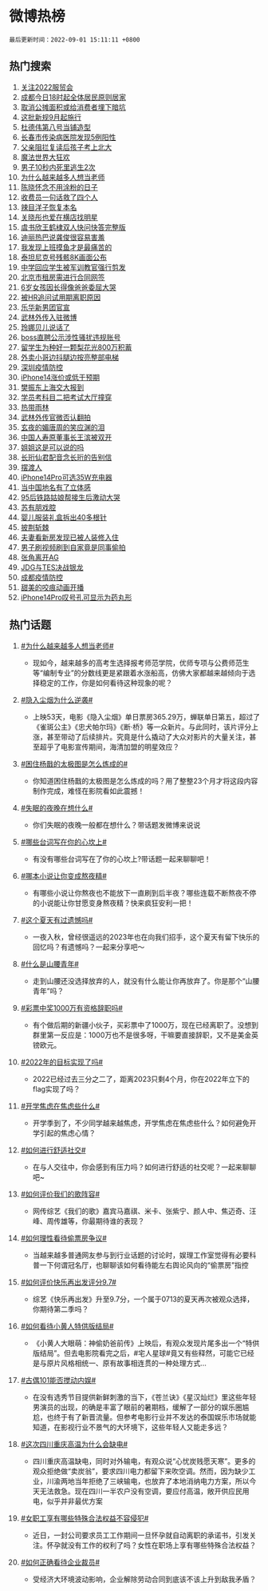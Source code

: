 # 微博热榜

`最后更新时间：2022-09-01 15:11:11 +0800`

## 热门搜索

1. [关注2022服贸会](https://m.weibo.cn/search?containerid=100103type%3D1%26t%3D10%26q%3D%23%E5%85%B3%E6%B3%A82022%E6%9C%8D%E8%B4%B8%E4%BC%9A%23&stream_entry_id=51&isnewpage=1&extparam=seat%3D1%26filter_type%3Drealtimehot%26cate%3D10103%26pos%3D0%26dgr%3D0%26c_type%3D51%26display_time%3D1662016270%26pre_seqid%3D1662015540274015605307&luicode=10000011&lfid=106003type%253D25%2526t%253D3%2526disable_hot%253D1%2526filter_type%253Drealtimehot)
1. [成都今日18时起全体居民原则居家](https://m.weibo.cn/search?containerid=100103type%3D1%26t%3D10%26q%3D%23%E6%88%90%E9%83%BD%E4%BB%8A%E6%97%A518%E6%97%B6%E8%B5%B7%E5%85%A8%E4%BD%93%E5%B1%85%E6%B0%91%E5%8E%9F%E5%88%99%E5%B1%85%E5%AE%B6%23&stream_entry_id=31&isnewpage=1&extparam=seat%3D1%26filter_type%3Drealtimehot%26cate%3D0%26lcate%3D5001%26realpos%3D1%26pos%3D0%26dgr%3D0%26flag%3D16%26c_type%3D31%26display_time%3D1662016270%26pre_seqid%3D1662015540274015605307&luicode=10000011&lfid=106003type%253D25%2526t%253D3%2526disable_hot%253D1%2526filter_type%253Drealtimehot)
1. [取消公摊面积或给消费者埋下暗坑](https://m.weibo.cn/search?containerid=100103type%3D1%26t%3D10%26q%3D%23%E5%8F%96%E6%B6%88%E5%85%AC%E6%91%8A%E9%9D%A2%E7%A7%AF%E6%88%96%E7%BB%99%E6%B6%88%E8%B4%B9%E8%80%85%E5%9F%8B%E4%B8%8B%E6%9A%97%E5%9D%91%23&stream_entry_id=31&isnewpage=1&extparam=seat%3D1%26filter_type%3Drealtimehot%26cate%3D0%26lcate%3D5001%26realpos%3D2%26pos%3D1%26dgr%3D0%26flag%3D0%26c_type%3D31%26display_time%3D1662016270%26pre_seqid%3D1662015540274015605307&luicode=10000011&lfid=106003type%253D25%2526t%253D3%2526disable_hot%253D1%2526filter_type%253Drealtimehot)
1. [这批新规9月起施行](https://m.weibo.cn/search?containerid=100103type%3D1%26t%3D10%26q%3D%23%E8%BF%99%E6%89%B9%E6%96%B0%E8%A7%849%E6%9C%88%E8%B5%B7%E6%96%BD%E8%A1%8C%23&stream_entry_id=31&isnewpage=1&extparam=seat%3D1%26filter_type%3Drealtimehot%26cate%3D0%26lcate%3D5001%26realpos%3D3%26pos%3D2%26dgr%3D0%26flag%3D0%26c_type%3D31%26display_time%3D1662016270%26pre_seqid%3D1662015540274015605307&luicode=10000011&lfid=106003type%253D25%2526t%253D3%2526disable_hot%253D1%2526filter_type%253Drealtimehot)
1. [杜德伟第八号当铺造型](https://m.weibo.cn/search?containerid=100103type%3D1%26t%3D10%26q%3D%23%E6%9D%9C%E5%BE%B7%E4%BC%9F%E7%AC%AC%E5%85%AB%E5%8F%B7%E5%BD%93%E9%93%BA%E9%80%A0%E5%9E%8B%23&stream_entry_id=31&isnewpage=1&extparam=seat%3D1%26filter_type%3Drealtimehot%26cate%3D0%26lcate%3D5001%26realpos%3D4%26pos%3D3%26dgr%3D0%26flag%3D1%26c_type%3D31%26display_time%3D1662016270%26pre_seqid%3D1662015540274015605307&luicode=10000011&lfid=106003type%253D25%2526t%253D3%2526disable_hot%253D1%2526filter_type%253Drealtimehot)
1. [长春市传染病医院发现5例阳性](https://m.weibo.cn/search?containerid=100103type%3D1%26t%3D10%26q%3D%23%E9%95%BF%E6%98%A5%E5%B8%82%E4%BC%A0%E6%9F%93%E7%97%85%E5%8C%BB%E9%99%A2%E5%8F%91%E7%8E%B05%E4%BE%8B%E9%98%B3%E6%80%A7%23&stream_entry_id=31&isnewpage=1&extparam=seat%3D1%26filter_type%3Drealtimehot%26cate%3D0%26lcate%3D5001%26realpos%3D5%26pos%3D4%26dgr%3D0%26flag%3D0%26c_type%3D31%26display_time%3D1662016270%26pre_seqid%3D1662015540274015605307&luicode=10000011&lfid=106003type%253D25%2526t%253D3%2526disable_hot%253D1%2526filter_type%253Drealtimehot)
1. [父亲阻拦复读后孩子考上北大](https://m.weibo.cn/search?containerid=100103type%3D1%26t%3D10%26q%3D%23%E7%88%B6%E4%BA%B2%E9%98%BB%E6%8B%A6%E5%A4%8D%E8%AF%BB%E5%90%8E%E5%AD%A9%E5%AD%90%E8%80%83%E4%B8%8A%E5%8C%97%E5%A4%A7%23&stream_entry_id=31&isnewpage=1&extparam=seat%3D1%26filter_type%3Drealtimehot%26cate%3D0%26lcate%3D5001%26realpos%3D6%26pos%3D5%26dgr%3D0%26flag%3D0%26c_type%3D31%26display_time%3D1662016270%26pre_seqid%3D1662015540274015605307&luicode=10000011&lfid=106003type%253D25%2526t%253D3%2526disable_hot%253D1%2526filter_type%253Drealtimehot)
1. [魔法世界大狂欢](https://m.weibo.cn/search?containerid=100103type%3D1%26t%3D10%26q%3D%23%E9%AD%94%E6%B3%95%E4%B8%96%E7%95%8C%E5%A4%A7%E7%8B%82%E6%AC%A2%23&stream_entry_id=31&isnewpage=1&extparam=seat%3D1%26filter_type%3Drealtimehot%26cate%3D0%26lcate%3D5001%26adid%3D164302%26topic_ad%3D1%26pos%3D6%26dgr%3D0%26c_type%3D31%26display_time%3D1662016270%26pre_seqid%3D1662015540274015605307&luicode=10000011&lfid=106003type%253D25%2526t%253D3%2526disable_hot%253D1%2526filter_type%253Drealtimehot)
1. [男子10秒内死里逃生2次](https://m.weibo.cn/search?containerid=100103type%3D1%26t%3D10%26q%3D%23%E7%94%B7%E5%AD%9010%E7%A7%92%E5%86%85%E6%AD%BB%E9%87%8C%E9%80%83%E7%94%9F2%E6%AC%A1%23&stream_entry_id=31&isnewpage=1&extparam=seat%3D1%26filter_type%3Drealtimehot%26cate%3D0%26lcate%3D5001%26realpos%3D7%26pos%3D7%26dgr%3D0%26flag%3D0%26c_type%3D31%26display_time%3D1662016270%26pre_seqid%3D1662015540274015605307&luicode=10000011&lfid=106003type%253D25%2526t%253D3%2526disable_hot%253D1%2526filter_type%253Drealtimehot)
1. [为什么越来越多人想当老师](https://m.weibo.cn/search?containerid=100103type%3D1%26t%3D10%26q%3D%23%E4%B8%BA%E4%BB%80%E4%B9%88%E8%B6%8A%E6%9D%A5%E8%B6%8A%E5%A4%9A%E4%BA%BA%E6%83%B3%E5%BD%93%E8%80%81%E5%B8%88%23&stream_entry_id=31&isnewpage=1&extparam=seat%3D1%26filter_type%3Drealtimehot%26cate%3D0%26lcate%3D5001%26realpos%3D8%26pos%3D8%26dgr%3D0%26flag%3D0%26c_type%3D31%26display_time%3D1662016270%26pre_seqid%3D1662015540274015605307&luicode=10000011&lfid=106003type%253D25%2526t%253D3%2526disable_hot%253D1%2526filter_type%253Drealtimehot)
1. [陈晓怀念不用涂粉的日子](https://m.weibo.cn/search?containerid=100103type%3D1%26t%3D10%26q%3D%23%E9%99%88%E6%99%93%E6%80%80%E5%BF%B5%E4%B8%8D%E7%94%A8%E6%B6%82%E7%B2%89%E7%9A%84%E6%97%A5%E5%AD%90%23&stream_entry_id=31&isnewpage=1&extparam=seat%3D1%26filter_type%3Drealtimehot%26cate%3D0%26lcate%3D5001%26realpos%3D9%26pos%3D9%26dgr%3D0%26flag%3D1%26c_type%3D31%26display_time%3D1662016270%26pre_seqid%3D1662015540274015605307&luicode=10000011&lfid=106003type%253D25%2526t%253D3%2526disable_hot%253D1%2526filter_type%253Drealtimehot)
1. [收费员一句话救了四个人](https://m.weibo.cn/search?containerid=100103type%3D1%26t%3D10%26q%3D%23%E6%94%B6%E8%B4%B9%E5%91%98%E4%B8%80%E5%8F%A5%E8%AF%9D%E6%95%91%E4%BA%86%E5%9B%9B%E4%B8%AA%E4%BA%BA%23&stream_entry_id=31&isnewpage=1&extparam=seat%3D1%26filter_type%3Drealtimehot%26cate%3D0%26lcate%3D5001%26realpos%3D10%26pos%3D10%26dgr%3D0%26flag%3D0%26c_type%3D31%26display_time%3D1662016270%26pre_seqid%3D1662015540274015605307&luicode=10000011&lfid=106003type%253D25%2526t%253D3%2526disable_hot%253D1%2526filter_type%253Drealtimehot)
1. [辣目洋子恢复本名](https://m.weibo.cn/search?containerid=100103type%3D1%26t%3D10%26q%3D%23%E8%BE%A3%E7%9B%AE%E6%B4%8B%E5%AD%90%E6%81%A2%E5%A4%8D%E6%9C%AC%E5%90%8D%23&stream_entry_id=31&isnewpage=1&extparam=seat%3D1%26filter_type%3Drealtimehot%26cate%3D0%26lcate%3D5001%26realpos%3D11%26pos%3D11%26dgr%3D0%26flag%3D2%26c_type%3D31%26display_time%3D1662016270%26pre_seqid%3D1662015540274015605307&luicode=10000011&lfid=106003type%253D25%2526t%253D3%2526disable_hot%253D1%2526filter_type%253Drealtimehot)
1. [关晓彤也爱在横店找明星](https://m.weibo.cn/search?containerid=100103type%3D1%26t%3D10%26q%3D%23%E5%85%B3%E6%99%93%E5%BD%A4%E4%B9%9F%E7%88%B1%E5%9C%A8%E6%A8%AA%E5%BA%97%E6%89%BE%E6%98%8E%E6%98%9F%23&stream_entry_id=31&isnewpage=1&extparam=seat%3D1%26filter_type%3Drealtimehot%26cate%3D0%26lcate%3D5001%26realpos%3D12%26pos%3D12%26dgr%3D0%26flag%3D1%26c_type%3D31%26display_time%3D1662016270%26pre_seqid%3D1662015540274015605307&luicode=10000011&lfid=106003type%253D25%2526t%253D3%2526disable_hot%253D1%2526filter_type%253Drealtimehot)
1. [虞书欣王鹤棣双人快问快答完整版](https://m.weibo.cn/search?containerid=100103type%3D1%26t%3D10%26q%3D%23%E8%99%9E%E4%B9%A6%E6%AC%A3%E7%8E%8B%E9%B9%A4%E6%A3%A3%E5%8F%8C%E4%BA%BA%E5%BF%AB%E9%97%AE%E5%BF%AB%E7%AD%94%E5%AE%8C%E6%95%B4%E7%89%88%23&stream_entry_id=31&isnewpage=1&extparam=seat%3D1%26filter_type%3Drealtimehot%26cate%3D0%26lcate%3D5001%26realpos%3D13%26pos%3D13%26dgr%3D0%26flag%3D1%26c_type%3D31%26display_time%3D1662016270%26pre_seqid%3D1662015540274015605307&luicode=10000011&lfid=106003type%253D25%2526t%253D3%2526disable_hot%253D1%2526filter_type%253Drealtimehot)
1. [迪丽热巴说龚俊很容易害羞](https://m.weibo.cn/search?containerid=100103type%3D1%26t%3D10%26q%3D%23%E8%BF%AA%E4%B8%BD%E7%83%AD%E5%B7%B4%E8%AF%B4%E9%BE%9A%E4%BF%8A%E5%BE%88%E5%AE%B9%E6%98%93%E5%AE%B3%E7%BE%9E%23&stream_entry_id=31&isnewpage=1&extparam=seat%3D1%26filter_type%3Drealtimehot%26cate%3D0%26lcate%3D5001%26realpos%3D14%26pos%3D14%26dgr%3D0%26flag%3D0%26c_type%3D31%26display_time%3D1662016270%26pre_seqid%3D1662015540274015605307&luicode=10000011&lfid=106003type%253D25%2526t%253D3%2526disable_hot%253D1%2526filter_type%253Drealtimehot)
1. [我发现上班摸鱼才是最痛苦的](https://m.weibo.cn/search?containerid=100103type%3D1%26t%3D10%26q%3D%23%E6%88%91%E5%8F%91%E7%8E%B0%E4%B8%8A%E7%8F%AD%E6%91%B8%E9%B1%BC%E6%89%8D%E6%98%AF%E6%9C%80%E7%97%9B%E8%8B%A6%E7%9A%84%23&stream_entry_id=31&isnewpage=1&extparam=seat%3D1%26filter_type%3Drealtimehot%26cate%3D0%26lcate%3D5001%26realpos%3D15%26pos%3D15%26dgr%3D0%26flag%3D0%26c_type%3D31%26display_time%3D1662016270%26pre_seqid%3D1662015540274015605307&luicode=10000011&lfid=106003type%253D25%2526t%253D3%2526disable_hot%253D1%2526filter_type%253Drealtimehot)
1. [泰坦尼克号残骸8K画面公布](https://m.weibo.cn/search?containerid=100103type%3D1%26t%3D10%26q%3D%23%E6%B3%B0%E5%9D%A6%E5%B0%BC%E5%85%8B%E5%8F%B7%E6%AE%8B%E9%AA%B88K%E7%94%BB%E9%9D%A2%E5%85%AC%E5%B8%83%23&stream_entry_id=31&isnewpage=1&extparam=seat%3D1%26filter_type%3Drealtimehot%26cate%3D0%26lcate%3D5001%26realpos%3D16%26pos%3D16%26dgr%3D0%26flag%3D0%26c_type%3D31%26display_time%3D1662016270%26pre_seqid%3D1662015540274015605307&luicode=10000011&lfid=106003type%253D25%2526t%253D3%2526disable_hot%253D1%2526filter_type%253Drealtimehot)
1. [中学回应学生被军训教官强行剪发](https://m.weibo.cn/search?containerid=100103type%3D1%26t%3D10%26q%3D%23%E4%B8%AD%E5%AD%A6%E5%9B%9E%E5%BA%94%E5%AD%A6%E7%94%9F%E8%A2%AB%E5%86%9B%E8%AE%AD%E6%95%99%E5%AE%98%E5%BC%BA%E8%A1%8C%E5%89%AA%E5%8F%91%23&stream_entry_id=31&isnewpage=1&extparam=seat%3D1%26filter_type%3Drealtimehot%26cate%3D0%26lcate%3D5001%26realpos%3D17%26pos%3D17%26dgr%3D0%26flag%3D1%26c_type%3D31%26display_time%3D1662016270%26pre_seqid%3D1662015540274015605307&luicode=10000011&lfid=106003type%253D25%2526t%253D3%2526disable_hot%253D1%2526filter_type%253Drealtimehot)
1. [北京市租房需进行合同网签](https://m.weibo.cn/search?containerid=100103type%3D1%26t%3D10%26q%3D%23%E5%8C%97%E4%BA%AC%E5%B8%82%E7%A7%9F%E6%88%BF%E9%9C%80%E8%BF%9B%E8%A1%8C%E5%90%88%E5%90%8C%E7%BD%91%E7%AD%BE%23&stream_entry_id=31&isnewpage=1&extparam=seat%3D1%26filter_type%3Drealtimehot%26cate%3D0%26lcate%3D5001%26realpos%3D18%26pos%3D18%26dgr%3D0%26flag%3D1%26c_type%3D31%26display_time%3D1662016270%26pre_seqid%3D1662015540274015605307&luicode=10000011&lfid=106003type%253D25%2526t%253D3%2526disable_hot%253D1%2526filter_type%253Drealtimehot)
1. [6岁女孩因长得像爸爸委屈大哭](https://m.weibo.cn/search?containerid=100103type%3D1%26t%3D10%26q%3D%236%E5%B2%81%E5%A5%B3%E5%AD%A9%E5%9B%A0%E9%95%BF%E5%BE%97%E5%83%8F%E7%88%B8%E7%88%B8%E5%A7%94%E5%B1%88%E5%A4%A7%E5%93%AD%23&stream_entry_id=31&isnewpage=1&extparam=seat%3D1%26filter_type%3Drealtimehot%26cate%3D0%26lcate%3D5001%26realpos%3D19%26pos%3D19%26dgr%3D0%26flag%3D0%26c_type%3D31%26display_time%3D1662016270%26pre_seqid%3D1662015540274015605307&luicode=10000011&lfid=106003type%253D25%2526t%253D3%2526disable_hot%253D1%2526filter_type%253Drealtimehot)
1. [被HR追问试用期离职原因](https://m.weibo.cn/search?containerid=100103type%3D1%26t%3D10%26q%3D%23%E8%A2%ABHR%E8%BF%BD%E9%97%AE%E8%AF%95%E7%94%A8%E6%9C%9F%E7%A6%BB%E8%81%8C%E5%8E%9F%E5%9B%A0%23&stream_entry_id=31&isnewpage=1&extparam=seat%3D1%26filter_type%3Drealtimehot%26cate%3D0%26lcate%3D5001%26realpos%3D20%26pos%3D20%26dgr%3D0%26flag%3D1%26c_type%3D31%26display_time%3D1662016270%26pre_seqid%3D1662015540274015605307&luicode=10000011&lfid=106003type%253D25%2526t%253D3%2526disable_hot%253D1%2526filter_type%253Drealtimehot)
1. [乐华新男团官宣](https://m.weibo.cn/search?containerid=100103type%3D1%26t%3D10%26q%3D%23%E4%B9%90%E5%8D%8E%E6%96%B0%E7%94%B7%E5%9B%A2%E5%AE%98%E5%AE%A3%23&stream_entry_id=31&isnewpage=1&extparam=seat%3D1%26filter_type%3Drealtimehot%26cate%3D0%26lcate%3D5001%26realpos%3D21%26pos%3D21%26dgr%3D0%26flag%3D1%26c_type%3D31%26display_time%3D1662016270%26pre_seqid%3D1662015540274015605307&luicode=10000011&lfid=106003type%253D25%2526t%253D3%2526disable_hot%253D1%2526filter_type%253Drealtimehot)
1. [武林外传入驻微博](https://m.weibo.cn/search?containerid=100103type%3D1%26t%3D10%26q%3D%23%E6%AD%A6%E6%9E%97%E5%A4%96%E4%BC%A0%E5%85%A5%E9%A9%BB%E5%BE%AE%E5%8D%9A%23&stream_entry_id=31&isnewpage=1&extparam=seat%3D1%26filter_type%3Drealtimehot%26cate%3D0%26lcate%3D5001%26realpos%3D22%26pos%3D22%26dgr%3D0%26flag%3D0%26c_type%3D31%26display_time%3D1662016270%26pre_seqid%3D1662015540274015605307&luicode=10000011&lfid=106003type%253D25%2526t%253D3%2526disable_hot%253D1%2526filter_type%253Drealtimehot)
1. [玲娜贝儿说话了](https://m.weibo.cn/search?containerid=100103type%3D1%26t%3D10%26q%3D%23%E7%8E%B2%E5%A8%9C%E8%B4%9D%E5%84%BF%E8%AF%B4%E8%AF%9D%E4%BA%86%23&stream_entry_id=31&isnewpage=1&extparam=seat%3D1%26filter_type%3Drealtimehot%26cate%3D0%26lcate%3D5001%26realpos%3D23%26pos%3D23%26dgr%3D0%26flag%3D0%26c_type%3D31%26display_time%3D1662016270%26pre_seqid%3D1662015540274015605307&luicode=10000011&lfid=106003type%253D25%2526t%253D3%2526disable_hot%253D1%2526filter_type%253Drealtimehot)
1. [boss直聘公示涉性骚扰违规账号](https://m.weibo.cn/search?containerid=100103type%3D1%26t%3D10%26q%3D%23boss%E7%9B%B4%E8%81%98%E5%85%AC%E7%A4%BA%E6%B6%89%E6%80%A7%E9%AA%9A%E6%89%B0%E8%BF%9D%E8%A7%84%E8%B4%A6%E5%8F%B7%23&stream_entry_id=31&isnewpage=1&extparam=seat%3D1%26filter_type%3Drealtimehot%26cate%3D0%26lcate%3D5001%26realpos%3D24%26pos%3D24%26dgr%3D0%26flag%3D1%26c_type%3D31%26display_time%3D1662016270%26pre_seqid%3D1662015540274015605307&luicode=10000011&lfid=106003type%253D25%2526t%253D3%2526disable_hot%253D1%2526filter_type%253Drealtimehot)
1. [留学生为种好一颗梨花光800万积蓄](https://m.weibo.cn/search?containerid=100103type%3D1%26t%3D10%26q%3D%23%E7%95%99%E5%AD%A6%E7%94%9F%E4%B8%BA%E7%A7%8D%E5%A5%BD%E4%B8%80%E9%A2%97%E6%A2%A8%E8%8A%B1%E5%85%89800%E4%B8%87%E7%A7%AF%E8%93%84%23&stream_entry_id=31&isnewpage=1&extparam=seat%3D1%26filter_type%3Drealtimehot%26cate%3D0%26lcate%3D5001%26realpos%3D25%26pos%3D25%26dgr%3D0%26flag%3D0%26c_type%3D31%26display_time%3D1662016270%26pre_seqid%3D1662015540274015605307&luicode=10000011&lfid=106003type%253D25%2526t%253D3%2526disable_hot%253D1%2526filter_type%253Drealtimehot)
1. [外卖小哥边抖腿边按亮整部电梯](https://m.weibo.cn/search?containerid=100103type%3D1%26t%3D10%26q%3D%23%E5%A4%96%E5%8D%96%E5%B0%8F%E5%93%A5%E8%BE%B9%E6%8A%96%E8%85%BF%E8%BE%B9%E6%8C%89%E4%BA%AE%E6%95%B4%E9%83%A8%E7%94%B5%E6%A2%AF%23&stream_entry_id=31&isnewpage=1&extparam=seat%3D1%26filter_type%3Drealtimehot%26cate%3D0%26lcate%3D5001%26realpos%3D26%26pos%3D26%26dgr%3D0%26flag%3D0%26c_type%3D31%26display_time%3D1662016270%26pre_seqid%3D1662015540274015605307&luicode=10000011&lfid=106003type%253D25%2526t%253D3%2526disable_hot%253D1%2526filter_type%253Drealtimehot)
1. [深圳疫情防控](https://m.weibo.cn/search?containerid=100103type%3D1%26t%3D10%26q%3D%23%E6%B7%B1%E5%9C%B3%E7%96%AB%E6%83%85%E9%98%B2%E6%8E%A7%23&stream_entry_id=31&isnewpage=1&extparam=seat%3D1%26filter_type%3Drealtimehot%26cate%3D0%26lcate%3D5001%26realpos%3D27%26pos%3D27%26dgr%3D0%26flag%3D0%26c_type%3D31%26display_time%3D1662016270%26pre_seqid%3D1662015540274015605307&luicode=10000011&lfid=106003type%253D25%2526t%253D3%2526disable_hot%253D1%2526filter_type%253Drealtimehot)
1. [iPhone14涨价或低于预期](https://m.weibo.cn/search?containerid=100103type%3D1%26t%3D10%26q%3D%23iPhone14%E6%B6%A8%E4%BB%B7%E6%88%96%E4%BD%8E%E4%BA%8E%E9%A2%84%E6%9C%9F%23&stream_entry_id=31&isnewpage=1&extparam=seat%3D1%26filter_type%3Drealtimehot%26cate%3D0%26lcate%3D5001%26realpos%3D28%26pos%3D28%26dgr%3D0%26flag%3D0%26c_type%3D31%26display_time%3D1662016270%26pre_seqid%3D1662015540274015605307&luicode=10000011&lfid=106003type%253D25%2526t%253D3%2526disable_hot%253D1%2526filter_type%253Drealtimehot)
1. [樊振东上海交大报到](https://m.weibo.cn/search?containerid=100103type%3D1%26t%3D10%26q%3D%23%E6%A8%8A%E6%8C%AF%E4%B8%9C%E4%B8%8A%E6%B5%B7%E4%BA%A4%E5%A4%A7%E6%8A%A5%E5%88%B0%23&stream_entry_id=31&isnewpage=1&extparam=seat%3D1%26filter_type%3Drealtimehot%26cate%3D0%26lcate%3D5001%26realpos%3D29%26pos%3D29%26dgr%3D0%26flag%3D1%26c_type%3D31%26display_time%3D1662016270%26pre_seqid%3D1662015540274015605307&luicode=10000011&lfid=106003type%253D25%2526t%253D3%2526disable_hot%253D1%2526filter_type%253Drealtimehot)
1. [学员考科目二把考试大厅撞穿](https://m.weibo.cn/search?containerid=100103type%3D1%26t%3D10%26q%3D%23%E5%AD%A6%E5%91%98%E8%80%83%E7%A7%91%E7%9B%AE%E4%BA%8C%E6%8A%8A%E8%80%83%E8%AF%95%E5%A4%A7%E5%8E%85%E6%92%9E%E7%A9%BF%23&stream_entry_id=31&isnewpage=1&extparam=seat%3D1%26filter_type%3Drealtimehot%26cate%3D0%26lcate%3D5001%26realpos%3D30%26pos%3D30%26dgr%3D0%26flag%3D0%26c_type%3D31%26display_time%3D1662016270%26pre_seqid%3D1662015540274015605307&luicode=10000011&lfid=106003type%253D25%2526t%253D3%2526disable_hot%253D1%2526filter_type%253Drealtimehot)
1. [热带雨林](https://m.weibo.cn/search?containerid=100103type%3D1%26t%3D10%26q%3D%E7%83%AD%E5%B8%A6%E9%9B%A8%E6%9E%97&stream_entry_id=31&isnewpage=1&extparam=seat%3D1%26filter_type%3Drealtimehot%26cate%3D0%26lcate%3D5001%26realpos%3D31%26pos%3D31%26dgr%3D0%26flag%3D0%26c_type%3D31%26display_time%3D1662016270%26pre_seqid%3D1662015540274015605307&luicode=10000011&lfid=106003type%253D25%2526t%253D3%2526disable_hot%253D1%2526filter_type%253Drealtimehot)
1. [武林外传官微否认翻拍](https://m.weibo.cn/search?containerid=100103type%3D1%26t%3D10%26q%3D%23%E6%AD%A6%E6%9E%97%E5%A4%96%E4%BC%A0%E5%AE%98%E5%BE%AE%E5%90%A6%E8%AE%A4%E7%BF%BB%E6%8B%8D%23&stream_entry_id=31&isnewpage=1&extparam=seat%3D1%26filter_type%3Drealtimehot%26cate%3D0%26lcate%3D5001%26realpos%3D32%26pos%3D32%26dgr%3D0%26flag%3D1%26c_type%3D31%26display_time%3D1662016270%26pre_seqid%3D1662015540274015605307&luicode=10000011&lfid=106003type%253D25%2526t%253D3%2526disable_hot%253D1%2526filter_type%253Drealtimehot)
1. [玄夜的媚唐周的笑应渊的泪](https://m.weibo.cn/search?containerid=100103type%3D1%26t%3D10%26q%3D%23%E7%8E%84%E5%A4%9C%E7%9A%84%E5%AA%9A%E5%94%90%E5%91%A8%E7%9A%84%E7%AC%91%E5%BA%94%E6%B8%8A%E7%9A%84%E6%B3%AA%23&stream_entry_id=31&isnewpage=1&extparam=seat%3D1%26filter_type%3Drealtimehot%26cate%3D0%26lcate%3D5001%26realpos%3D33%26pos%3D33%26dgr%3D0%26flag%3D1%26c_type%3D31%26display_time%3D1662016270%26pre_seqid%3D1662015540274015605307&luicode=10000011&lfid=106003type%253D25%2526t%253D3%2526disable_hot%253D1%2526filter_type%253Drealtimehot)
1. [中国人寿原董事长王滨被双开](https://m.weibo.cn/search?containerid=100103type%3D1%26t%3D10%26q%3D%23%E4%B8%AD%E5%9B%BD%E4%BA%BA%E5%AF%BF%E5%8E%9F%E8%91%A3%E4%BA%8B%E9%95%BF%E7%8E%8B%E6%BB%A8%E8%A2%AB%E5%8F%8C%E5%BC%80%23&stream_entry_id=31&isnewpage=1&extparam=seat%3D1%26filter_type%3Drealtimehot%26cate%3D0%26lcate%3D5001%26realpos%3D34%26pos%3D34%26dgr%3D0%26flag%3D0%26c_type%3D31%26display_time%3D1662016270%26pre_seqid%3D1662015540274015605307&luicode=10000011&lfid=106003type%253D25%2526t%253D3%2526disable_hot%253D1%2526filter_type%253Drealtimehot)
1. [姐姐这是可以说的吗](https://m.weibo.cn/search?containerid=100103type%3D1%26t%3D10%26q%3D%E5%A7%90%E5%A7%90%E8%BF%99%E6%98%AF%E5%8F%AF%E4%BB%A5%E8%AF%B4%E7%9A%84%E5%90%97&stream_entry_id=31&isnewpage=1&extparam=seat%3D1%26filter_type%3Drealtimehot%26cate%3D0%26lcate%3D5001%26realpos%3D35%26pos%3D35%26dgr%3D0%26flag%3D0%26c_type%3D31%26display_time%3D1662016270%26pre_seqid%3D1662015540274015605307&luicode=10000011&lfid=106003type%253D25%2526t%253D3%2526disable_hot%253D1%2526filter_type%253Drealtimehot)
1. [长珩仙君配音念长珩的告别信](https://m.weibo.cn/search?containerid=100103type%3D1%26t%3D10%26q%3D%23%E9%95%BF%E7%8F%A9%E4%BB%99%E5%90%9B%E9%85%8D%E9%9F%B3%E5%BF%B5%E9%95%BF%E7%8F%A9%E7%9A%84%E5%91%8A%E5%88%AB%E4%BF%A1%23&stream_entry_id=31&isnewpage=1&extparam=seat%3D1%26filter_type%3Drealtimehot%26cate%3D0%26lcate%3D5001%26realpos%3D36%26pos%3D36%26dgr%3D0%26flag%3D1%26c_type%3D31%26display_time%3D1662016270%26pre_seqid%3D1662015540274015605307&luicode=10000011&lfid=106003type%253D25%2526t%253D3%2526disable_hot%253D1%2526filter_type%253Drealtimehot)
1. [摆渡人](https://m.weibo.cn/search?containerid=100103type%3D1%26t%3D10%26q%3D%23%E6%91%86%E6%B8%A1%E4%BA%BA%23&stream_entry_id=31&isnewpage=1&extparam=seat%3D1%26filter_type%3Drealtimehot%26cate%3D0%26lcate%3D5001%26realpos%3D37%26pos%3D37%26dgr%3D0%26flag%3D1%26c_type%3D31%26display_time%3D1662016270%26pre_seqid%3D1662015540274015605307&luicode=10000011&lfid=106003type%253D25%2526t%253D3%2526disable_hot%253D1%2526filter_type%253Drealtimehot)
1. [iPhone14Pro可选35W充电器](https://m.weibo.cn/search?containerid=100103type%3D1%26t%3D10%26q%3D%23iPhone14Pro%E5%8F%AF%E9%80%8935W%E5%85%85%E7%94%B5%E5%99%A8%23&stream_entry_id=31&isnewpage=1&extparam=seat%3D1%26filter_type%3Drealtimehot%26cate%3D0%26lcate%3D5001%26realpos%3D38%26pos%3D38%26dgr%3D0%26flag%3D0%26c_type%3D31%26display_time%3D1662016270%26pre_seqid%3D1662015540274015605307&luicode=10000011&lfid=106003type%253D25%2526t%253D3%2526disable_hot%253D1%2526filter_type%253Drealtimehot)
1. [当中国地名有了立体感](https://m.weibo.cn/search?containerid=100103type%3D1%26t%3D10%26q%3D%23%E5%BD%93%E4%B8%AD%E5%9B%BD%E5%9C%B0%E5%90%8D%E6%9C%89%E4%BA%86%E7%AB%8B%E4%BD%93%E6%84%9F%23&stream_entry_id=31&isnewpage=1&extparam=seat%3D1%26filter_type%3Drealtimehot%26cate%3D0%26lcate%3D5001%26realpos%3D39%26pos%3D39%26dgr%3D0%26flag%3D1%26c_type%3D31%26display_time%3D1662016270%26pre_seqid%3D1662015540274015605307&luicode=10000011&lfid=106003type%253D25%2526t%253D3%2526disable_hot%253D1%2526filter_type%253Drealtimehot)
1. [95后铁路姑娘帮接生后激动大哭](https://m.weibo.cn/search?containerid=100103type%3D1%26t%3D10%26q%3D%2395%E5%90%8E%E9%93%81%E8%B7%AF%E5%A7%91%E5%A8%98%E5%B8%AE%E6%8E%A5%E7%94%9F%E5%90%8E%E6%BF%80%E5%8A%A8%E5%A4%A7%E5%93%AD%23&stream_entry_id=31&isnewpage=1&extparam=seat%3D1%26filter_type%3Drealtimehot%26cate%3D0%26lcate%3D5001%26realpos%3D40%26pos%3D40%26dgr%3D0%26flag%3D0%26c_type%3D31%26display_time%3D1662016270%26pre_seqid%3D1662015540274015605307&luicode=10000011&lfid=106003type%253D25%2526t%253D3%2526disable_hot%253D1%2526filter_type%253Drealtimehot)
1. [苏有朋戏腔](https://m.weibo.cn/search?containerid=100103type%3D1%26t%3D10%26q%3D%23%E8%8B%8F%E6%9C%89%E6%9C%8B%E6%88%8F%E8%85%94%23&stream_entry_id=31&isnewpage=1&extparam=seat%3D1%26filter_type%3Drealtimehot%26cate%3D0%26lcate%3D5001%26realpos%3D41%26pos%3D41%26dgr%3D0%26flag%3D0%26c_type%3D31%26display_time%3D1662016270%26pre_seqid%3D1662015540274015605307&luicode=10000011&lfid=106003type%253D25%2526t%253D3%2526disable_hot%253D1%2526filter_type%253Drealtimehot)
1. [婴儿服装礼盒拆出40多根针](https://m.weibo.cn/search?containerid=100103type%3D1%26t%3D10%26q%3D%23%E5%A9%B4%E5%84%BF%E6%9C%8D%E8%A3%85%E7%A4%BC%E7%9B%92%E6%8B%86%E5%87%BA40%E5%A4%9A%E6%A0%B9%E9%92%88%23&stream_entry_id=31&isnewpage=1&extparam=seat%3D1%26filter_type%3Drealtimehot%26cate%3D0%26lcate%3D5001%26realpos%3D42%26pos%3D42%26dgr%3D0%26flag%3D1%26c_type%3D31%26display_time%3D1662016270%26pre_seqid%3D1662015540274015605307&luicode=10000011&lfid=106003type%253D25%2526t%253D3%2526disable_hot%253D1%2526filter_type%253Drealtimehot)
1. [披荆斩棘](http://m.weibo.cn/c/wbox?&id=j84w2uenjc&roomid=12184&q=%23%E6%8A%AB%E8%8D%86%E6%96%A9%E6%A3%98%23&extparam=seat%3D1%26filter_type%3Drealtimehot%26cate%3D0%26lcate%3D5001%26realpos%3D43%26pos%3D43%26dgr%3D0%26flag%3D0%26c_type%3D31%26display_time%3D1662016270%26pre_seqid%3D1662015540274015605307&luicode=10000011&lfid=106003type%253D25%2526t%253D3%2526disable_hot%253D1%2526filter_type%253Drealtimehot)
1. [夫妻看新房发现已被人装修入住](https://m.weibo.cn/search?containerid=100103type%3D1%26t%3D10%26q%3D%23%E5%A4%AB%E5%A6%BB%E7%9C%8B%E6%96%B0%E6%88%BF%E5%8F%91%E7%8E%B0%E5%B7%B2%E8%A2%AB%E4%BA%BA%E8%A3%85%E4%BF%AE%E5%85%A5%E4%BD%8F%23&stream_entry_id=31&isnewpage=1&extparam=seat%3D1%26filter_type%3Drealtimehot%26cate%3D0%26lcate%3D5001%26realpos%3D44%26pos%3D44%26dgr%3D0%26flag%3D0%26c_type%3D31%26display_time%3D1662016270%26pre_seqid%3D1662015540274015605307&luicode=10000011&lfid=106003type%253D25%2526t%253D3%2526disable_hot%253D1%2526filter_type%253Drealtimehot)
1. [男子刷视频刷到自家竟是同事偷拍](https://m.weibo.cn/search?containerid=100103type%3D1%26t%3D10%26q%3D%23%E7%94%B7%E5%AD%90%E5%88%B7%E8%A7%86%E9%A2%91%E5%88%B7%E5%88%B0%E8%87%AA%E5%AE%B6%E7%AB%9F%E6%98%AF%E5%90%8C%E4%BA%8B%E5%81%B7%E6%8B%8D%23&stream_entry_id=31&isnewpage=1&extparam=seat%3D1%26filter_type%3Drealtimehot%26cate%3D0%26lcate%3D5001%26realpos%3D45%26pos%3D45%26dgr%3D0%26flag%3D0%26c_type%3D31%26display_time%3D1662016270%26pre_seqid%3D1662015540274015605307&luicode=10000011&lfid=106003type%253D25%2526t%253D3%2526disable_hot%253D1%2526filter_type%253Drealtimehot)
1. [张角离开AG](https://m.weibo.cn/search?containerid=100103type%3D1%26t%3D10%26q%3D%23%E5%BC%A0%E8%A7%92%E7%A6%BB%E5%BC%80AG%23&stream_entry_id=31&isnewpage=1&extparam=seat%3D1%26filter_type%3Drealtimehot%26cate%3D0%26lcate%3D5001%26realpos%3D46%26pos%3D46%26dgr%3D0%26flag%3D0%26c_type%3D31%26display_time%3D1662016270%26pre_seqid%3D1662015540274015605307&luicode=10000011&lfid=106003type%253D25%2526t%253D3%2526disable_hot%253D1%2526filter_type%253Drealtimehot)
1. [JDG与TES决战银龙](https://m.weibo.cn/search?containerid=100103type%3D1%26t%3D10%26q%3D%23JDG%E4%B8%8ETES%E5%86%B3%E6%88%98%E9%93%B6%E9%BE%99%23&stream_entry_id=31&isnewpage=1&extparam=seat%3D1%26filter_type%3Drealtimehot%26cate%3D0%26lcate%3D5001%26realpos%3D47%26pos%3D47%26dgr%3D0%26flag%3D1%26c_type%3D31%26display_time%3D1662016270%26pre_seqid%3D1662015540274015605307&luicode=10000011&lfid=106003type%253D25%2526t%253D3%2526disable_hot%253D1%2526filter_type%253Drealtimehot)
1. [成都疫情防控](https://m.weibo.cn/search?containerid=100103type%3D1%26t%3D10%26q%3D%E6%88%90%E9%83%BD%E7%96%AB%E6%83%85%E9%98%B2%E6%8E%A7&stream_entry_id=31&isnewpage=1&extparam=seat%3D1%26filter_type%3Drealtimehot%26cate%3D0%26lcate%3D5001%26realpos%3D48%26pos%3D48%26dgr%3D0%26flag%3D0%26c_type%3D31%26display_time%3D1662016270%26pre_seqid%3D1662015540274015605307&luicode=10000011&lfid=106003type%253D25%2526t%253D3%2526disable_hot%253D1%2526filter_type%253Drealtimehot)
1. [甜美的咬痕动画开播](https://m.weibo.cn/search?containerid=100103type%3D1%26t%3D10%26q%3D%23%E7%94%9C%E7%BE%8E%E7%9A%84%E5%92%AC%E7%97%95%E5%8A%A8%E7%94%BB%E5%BC%80%E6%92%AD%23&stream_entry_id=31&isnewpage=1&extparam=seat%3D1%26filter_type%3Drealtimehot%26cate%3D0%26lcate%3D5001%26realpos%3D49%26pos%3D49%26dgr%3D0%26flag%3D0%26c_type%3D31%26display_time%3D1662016270%26pre_seqid%3D1662015540274015605307&luicode=10000011&lfid=106003type%253D25%2526t%253D3%2526disable_hot%253D1%2526filter_type%253Drealtimehot)
1. [iPhone14Pro叹号孔可显示为药丸形](https://m.weibo.cn/search?containerid=100103type%3D1%26t%3D10%26q%3D%23iPhone14Pro%E5%8F%B9%E5%8F%B7%E5%AD%94%E5%8F%AF%E6%98%BE%E7%A4%BA%E4%B8%BA%E8%8D%AF%E4%B8%B8%E5%BD%A2%23&stream_entry_id=31&isnewpage=1&extparam=seat%3D1%26filter_type%3Drealtimehot%26cate%3D0%26lcate%3D5001%26realpos%3D50%26pos%3D50%26dgr%3D0%26flag%3D0%26c_type%3D31%26display_time%3D1662016270%26pre_seqid%3D1662015540274015605307&luicode=10000011&lfid=106003type%253D25%2526t%253D3%2526disable_hot%253D1%2526filter_type%253Drealtimehot)

## 热门话题

1. [#为什么越来越多人想当老师#](https://m.weibo.cn/search?containerid=231522type%3D1%26t%3D10%26q%3D%23%E4%B8%BA%E4%BB%80%E4%B9%88%E8%B6%8A%E6%9D%A5%E8%B6%8A%E5%A4%9A%E4%BA%BA%E6%83%B3%E5%BD%93%E8%80%81%E5%B8%88%23&stream_entry_id=128&isnewpage=1&extparam=seat%3D1%26cate%3D5004%26unitid%3D1662013871248%26pos%3D1-0-0%26dgr%3D0%26lcate%3D5004%26c_type%3D128%26display_time%3D1662016271%26pre_seqid%3D1662016271448019698304&luicode=10000011&lfid=231648_-_4)
    - 现如今，越来越多的高考生选择报考师范学院，优师专项与公费师范生等“编制专业”的分数线更是紧跟着水涨船高，仿佛大家都越来越倾向于选择稳定的工作，你是如何看待这种现象的呢？

1. [#隐入尘烟为什么逆袭#](https://m.weibo.cn/search?containerid=231522type%3D1%26t%3D10%26q%3D%23%E9%9A%90%E5%85%A5%E5%B0%98%E7%83%9F%E4%B8%BA%E4%BB%80%E4%B9%88%E9%80%86%E8%A2%AD%23&stream_entry_id=128&isnewpage=1&extparam=seat%3D1%26cate%3D5004%26unitid%3D1661858204322%26pos%3D1-0-1%26dgr%3D0%26lcate%3D5004%26c_type%3D128%26display_time%3D1662016271%26pre_seqid%3D1662016271448019698304&luicode=10000011&lfid=231648_-_4)
    - 上映53天，电影《隐入尘烟》单日票房365.29万，蝉联单日第五，超过了《雀斑公主》《忠犬帕尔玛》《断·桥》等一众新片。与此同时，该片评分上涨，甚至带动了后续排片。究竟是什么撬动了大众对影片的大量关注，甚至超乎了电影宣传期间，海清加盟的明星效应？

1. [#困住杨戬的太极图是怎么炼成的#](https://m.weibo.cn/search?containerid=231522type%3D1%26t%3D10%26q%3D%23%E5%9B%B0%E4%BD%8F%E6%9D%A8%E6%88%AC%E7%9A%84%E5%A4%AA%E6%9E%81%E5%9B%BE%E6%98%AF%E6%80%8E%E4%B9%88%E7%82%BC%E6%88%90%E7%9A%84%23&stream_entry_id=128&isnewpage=1&extparam=seat%3D1%26cate%3D5004%26unitid%3Dm1662015945%26pos%3D1-0-2%26dgr%3D0%26lcate%3D5004%26c_type%3D128%26display_time%3D1662016271%26pre_seqid%3D1662016271448019698304&luicode=10000011&lfid=231648_-_4)
    - 你知道困住杨戬的太极图是怎么炼成的吗？用了整整23个月才将这段内容制作完成，难怪在影院看如此震撼！

1. [#失眠的夜晚在想什么#](https://m.weibo.cn/search?containerid=231522type%3D1%26t%3D10%26q%3D%23%E5%A4%B1%E7%9C%A0%E7%9A%84%E5%A4%9C%E6%99%9A%E5%9C%A8%E6%83%B3%E4%BB%80%E4%B9%88%23&stream_entry_id=128&isnewpage=1&extparam=seat%3D1%26cate%3D5004%26unitid%3D1661900790936%26pos%3D1-0-3%26dgr%3D0%26lcate%3D5004%26c_type%3D128%26display_time%3D1662016271%26pre_seqid%3D1662016271448019698304&luicode=10000011&lfid=231648_-_4)
    - 你们失眠的夜晚一般都在想什么？带话题发微博来说说

1. [#哪些台词写在你的心坎上#](https://m.weibo.cn/search?containerid=231522type%3D1%26t%3D10%26q%3D%23%E5%93%AA%E4%BA%9B%E5%8F%B0%E8%AF%8D%E5%86%99%E5%9C%A8%E4%BD%A0%E7%9A%84%E5%BF%83%E5%9D%8E%E4%B8%8A%23&stream_entry_id=128&isnewpage=1&extparam=seat%3D1%26cate%3D5004%26unitid%3D1661935876776%26pos%3D1-0-4%26dgr%3D0%26lcate%3D5004%26c_type%3D128%26display_time%3D1662016271%26pre_seqid%3D1662016271448019698304&luicode=10000011&lfid=231648_-_4)
    - 有没有哪些台词写在了你的心坎上?带话题一起来聊聊吧！

1. [#哪本小说让你变成熬夜精#](https://m.weibo.cn/search?containerid=231522type%3D1%26t%3D10%26q%3D%23%E5%93%AA%E6%9C%AC%E5%B0%8F%E8%AF%B4%E8%AE%A9%E4%BD%A0%E5%8F%98%E6%88%90%E7%86%AC%E5%A4%9C%E7%B2%BE%23&stream_entry_id=128&isnewpage=1&extparam=seat%3D1%26cate%3D5004%26unitid%3D1661843496920%26pos%3D1-0-5%26dgr%3D0%26lcate%3D5004%26c_type%3D128%26display_time%3D1662016271%26pre_seqid%3D1662016271448019698304&luicode=10000011&lfid=231648_-_4)
    - 有哪些小说让你熬夜也不能放下一直刷到后半夜？哪些连载不断熬夜不停的小说能让你甘愿变身熬夜精？快来疯狂安利一把！

1. [#这个夏天有过遗憾吗#](https://m.weibo.cn/search?containerid=231522type%3D1%26t%3D10%26q%3D%23%E8%BF%99%E4%B8%AA%E5%A4%8F%E5%A4%A9%E6%9C%89%E8%BF%87%E9%81%97%E6%86%BE%E5%90%97%23&stream_entry_id=128&isnewpage=1&extparam=seat%3D1%26cate%3D5004%26unitid%3D1661909196889%26pos%3D1-0-6%26dgr%3D0%26lcate%3D5004%26c_type%3D128%26display_time%3D1662016271%26pre_seqid%3D1662016271448019698304&luicode=10000011&lfid=231648_-_4)
    - 一夜入秋，曾经很遥远的2023年也在向我们招手，这个夏天有留下快乐的回忆吗？有遗憾吗？一起来分享吧～

1. [#什么是山腰青年#](https://m.weibo.cn/search?containerid=231522type%3D1%26t%3D10%26q%3D%23%E4%BB%80%E4%B9%88%E6%98%AF%E5%B1%B1%E8%85%B0%E9%9D%92%E5%B9%B4%23&stream_entry_id=128&isnewpage=1&extparam=seat%3D1%26cate%3D5004%26unitid%3D1661856992974%26pos%3D1-0-7%26dgr%3D0%26lcate%3D5004%26c_type%3D128%26display_time%3D1662016271%26pre_seqid%3D1662016271448019698304&luicode=10000011&lfid=231648_-_4)
    - 走到山腰还没选择放弃的人，就没有什么能让你再放弃了。你是那个“山腰青年”吗？

1. [#彩票中奖1000万有资格辞职吗#](https://m.weibo.cn/search?containerid=231522type%3D1%26t%3D10%26q%3D%23%E5%BD%A9%E7%A5%A8%E4%B8%AD%E5%A5%961000%E4%B8%87%E6%9C%89%E8%B5%84%E6%A0%BC%E8%BE%9E%E8%81%8C%E5%90%97%23&stream_entry_id=128&isnewpage=1&extparam=seat%3D1%26cate%3D5004%26unitid%3Dm1662015925%26pos%3D1-0-8%26dgr%3D0%26lcate%3D5004%26c_type%3D128%26display_time%3D1662016271%26pre_seqid%3D1662016271448019698304&luicode=10000011&lfid=231648_-_4)
    - 有个做后期的新疆小伙子，买彩票中了1000万，现在已经离职了。没想到群里第一反应是：1000万也不是很多呀，干嘛要直接辞职，又不是美金英镑欧元。

1. [#2022年的目标实现了吗#](https://m.weibo.cn/search?containerid=231522type%3D1%26t%3D10%26q%3D%232022%E5%B9%B4%E7%9A%84%E7%9B%AE%E6%A0%87%E5%AE%9E%E7%8E%B0%E4%BA%86%E5%90%97%23&stream_entry_id=128&isnewpage=1&extparam=seat%3D1%26cate%3D5004%26unitid%3D1661957182104%26pos%3D1-0-9%26dgr%3D0%26lcate%3D5004%26c_type%3D128%26display_time%3D1662016271%26pre_seqid%3D1662016271448019698304&luicode=10000011&lfid=231648_-_4)
    - 2022已经过去三分之二了，距离2023只剩4个月，你在2022年立下的flag实现了吗？

1. [#开学焦虑在焦虑些什么#](https://m.weibo.cn/search?containerid=231522type%3D1%26t%3D10%26q%3D%23%E5%BC%80%E5%AD%A6%E7%84%A6%E8%99%91%E5%9C%A8%E7%84%A6%E8%99%91%E4%BA%9B%E4%BB%80%E4%B9%88%23&stream_entry_id=128&isnewpage=1&extparam=seat%3D1%26cate%3D5004%26unitid%3Dm1662015924%26pos%3D1-0-10%26dgr%3D0%26lcate%3D5004%26c_type%3D128%26display_time%3D1662016271%26pre_seqid%3D1662016271448019698304&luicode=10000011&lfid=231648_-_4)
    - 开学季到了，不少同学越来越焦虑，开学焦虑在焦虑些什么？如何避免开学引起的焦虑心情？

1. [#如何进行舒适社交#](https://m.weibo.cn/search?containerid=231522type%3D1%26t%3D10%26q%3D%23%E5%A6%82%E4%BD%95%E8%BF%9B%E8%A1%8C%E8%88%92%E9%80%82%E7%A4%BE%E4%BA%A4%23&stream_entry_id=128&isnewpage=1&extparam=seat%3D1%26cate%3D5004%26unitid%3Dm1662015940%26pos%3D1-0-11%26dgr%3D0%26lcate%3D5004%26c_type%3D128%26display_time%3D1662016271%26pre_seqid%3D1662016271448019698304&luicode=10000011&lfid=231648_-_4)
    - 在与人交往中，你会感到有压力吗？如何进行舒适的社交呢？一起来聊聊吧~

1. [#如何评价我们的歌阵容#](https://m.weibo.cn/search?containerid=231522type%3D1%26t%3D10%26q%3D%23%E5%A6%82%E4%BD%95%E8%AF%84%E4%BB%B7%E6%88%91%E4%BB%AC%E7%9A%84%E6%AD%8C%E9%98%B5%E5%AE%B9%23&stream_entry_id=128&isnewpage=1&extparam=seat%3D1%26cate%3D5004%26unitid%3Dm1662015908%26pos%3D1-0-12%26dgr%3D0%26lcate%3D5004%26c_type%3D128%26display_time%3D1662016271%26pre_seqid%3D1662016271448019698304&luicode=10000011&lfid=231648_-_4)
    - 网传综艺《我们的歌》嘉宾马嘉祺、米卡、张紫宁、颜人中、焦迈奇、汪峰、周传雄等，你最期待谁的表现？

1. [#如何理性看待偷票房争议#](https://m.weibo.cn/search?containerid=231522type%3D1%26t%3D10%26q%3D%23%E5%A6%82%E4%BD%95%E7%90%86%E6%80%A7%E7%9C%8B%E5%BE%85%E5%81%B7%E7%A5%A8%E6%88%BF%E4%BA%89%E8%AE%AE%23&stream_entry_id=128&isnewpage=1&extparam=seat%3D1%26cate%3D5004%26unitid%3Dm1662015927%26pos%3D1-0-13%26dgr%3D0%26lcate%3D5004%26c_type%3D128%26display_time%3D1662016271%26pre_seqid%3D1662016271448019698304&luicode=10000011&lfid=231648_-_4)
    - 当越来越多普通网友参与到行业话题的讨论时，娱理工作室觉得有必要科普一下何谓冠名厅，也聊聊该如何看待能左右舆论风向的“偷票房”指控

1. [#如何评价快乐再出发评分9.7#](https://m.weibo.cn/search?containerid=231522type%3D1%26t%3D10%26q%3D%23%E5%A6%82%E4%BD%95%E8%AF%84%E4%BB%B7%E5%BF%AB%E4%B9%90%E5%86%8D%E5%87%BA%E5%8F%91%E8%AF%84%E5%88%869.7%23&stream_entry_id=128&isnewpage=1&extparam=seat%3D1%26cate%3D5004%26unitid%3Dm1662015915%26pos%3D1-0-14%26dgr%3D0%26lcate%3D5004%26c_type%3D128%26display_time%3D1662016271%26pre_seqid%3D1662016271448019698304&luicode=10000011&lfid=231648_-_4)
    - 综艺《快乐再出发》升至9.7分，一个属于0713的夏天再次被观众选择，你期待第二季吗？

1. [#如何看待小黄人特供版结局#](https://m.weibo.cn/search?containerid=231522type%3D1%26t%3D10%26q%3D%23%E5%A6%82%E4%BD%95%E7%9C%8B%E5%BE%85%E5%B0%8F%E9%BB%84%E4%BA%BA%E7%89%B9%E4%BE%9B%E7%89%88%E7%BB%93%E5%B1%80%23&stream_entry_id=128&isnewpage=1&extparam=seat%3D1%26cate%3D5004%26unitid%3Dm1662015918%26pos%3D1-0-15%26dgr%3D0%26lcate%3D5004%26c_type%3D128%26display_time%3D1662016271%26pre_seqid%3D1662016271448019698304&luicode=10000011&lfid=231648_-_4)
    - 《小黄人大眼萌：神偷奶爸前传》上映后，有观众发现片尾多出一个“特供版结局”。但去电影院看完之后，#宅人星球#竟又有些释然，可能它已经是与原片风格相统一、原有故事相连贯的一种处理方式…

1. [#古偶101能否搅动内娱#](https://m.weibo.cn/search?containerid=231522type%3D1%26t%3D10%26q%3D%23%E5%8F%A4%E5%81%B6101%E8%83%BD%E5%90%A6%E6%90%85%E5%8A%A8%E5%86%85%E5%A8%B1%23&stream_entry_id=128&isnewpage=1&extparam=seat%3D1%26cate%3D5004%26unitid%3Dm1662015906%26pos%3D1-0-16%26dgr%3D0%26lcate%3D5004%26c_type%3D128%26display_time%3D1662016271%26pre_seqid%3D1662016271448019698304&luicode=10000011&lfid=231648_-_4)
    - 在没有选秀节目提供新鲜刺激的当下，《苍兰诀》《星汉灿烂》里这些年轻男演员的出现，的确是丰富了眼前的暑期档，缓解了一部分的娱乐圈尴尬，也终于有了新晋流量。但参考电影行业并不发达的泰国娱乐市场就能知道，在影视行业不景气的大环境下，这些年轻人又能走多远？

1. [#这次四川重庆高温为什么会缺电#](https://m.weibo.cn/search?containerid=231522type%3D1%26t%3D10%26q%3D%23%E8%BF%99%E6%AC%A1%E5%9B%9B%E5%B7%9D%E9%87%8D%E5%BA%86%E9%AB%98%E6%B8%A9%E4%B8%BA%E4%BB%80%E4%B9%88%E4%BC%9A%E7%BC%BA%E7%94%B5%23&stream_entry_id=128&isnewpage=1&extparam=seat%3D1%26cate%3D5004%26unitid%3Dm1662015921%26pos%3D1-0-17%26dgr%3D0%26lcate%3D5004%26c_type%3D128%26display_time%3D1662016271%26pre_seqid%3D1662016271448019698304&luicode=10000011&lfid=231648_-_4)
    - 四川重庆高温缺电，同时对外输电，有观众说“心忧炭贱愿天寒”。更多的观众拒绝做“卖炭翁”，要求四川电力都留下来吹空调。然而，因为缺少工业，川渝两地当年拒绝了三峡输电，也放弃了本地消纳电力方案，所以今天无法救急。现在四川一半农户没有空调，要应付高温，敞开供应民用电，似乎并非最优方案

1. [#女职工享有哪些特殊合法权益不容侵犯#](https://m.weibo.cn/search?containerid=231522type%3D1%26t%3D10%26q%3D%23%E5%A5%B3%E8%81%8C%E5%B7%A5%E4%BA%AB%E6%9C%89%E5%93%AA%E4%BA%9B%E7%89%B9%E6%AE%8A%E5%90%88%E6%B3%95%E6%9D%83%E7%9B%8A%E4%B8%8D%E5%AE%B9%E4%BE%B5%E7%8A%AF%23&stream_entry_id=128&isnewpage=1&extparam=seat%3D1%26cate%3D5004%26unitid%3Dm1662015923%26pos%3D1-0-18%26dgr%3D0%26lcate%3D5004%26c_type%3D128%26display_time%3D1662016271%26pre_seqid%3D1662016271448019698304&luicode=10000011&lfid=231648_-_4)
    - 近日，一封公司要求员工工作期间一旦怀孕就自动离职的承诺书，引发关注。怀孕就没有工作的权利了吗？女性在职场上享有哪些特殊合法权益？

1. [#如何正确看待企业裁员#](https://m.weibo.cn/search?containerid=231522type%3D1%26t%3D10%26q%3D%23%E5%A6%82%E4%BD%95%E6%AD%A3%E7%A1%AE%E7%9C%8B%E5%BE%85%E4%BC%81%E4%B8%9A%E8%A3%81%E5%91%98%23&stream_entry_id=128&isnewpage=1&extparam=seat%3D1%26cate%3D5004%26unitid%3Dm1662015912%26pos%3D1-0-19%26dgr%3D0%26lcate%3D5004%26c_type%3D128%26display_time%3D1662016271%26pre_seqid%3D1662016271448019698304&luicode=10000011&lfid=231648_-_4)
    - 受经济大环境波动影响，企业解除劳动合同到底该不该上升到敌我矛盾？

